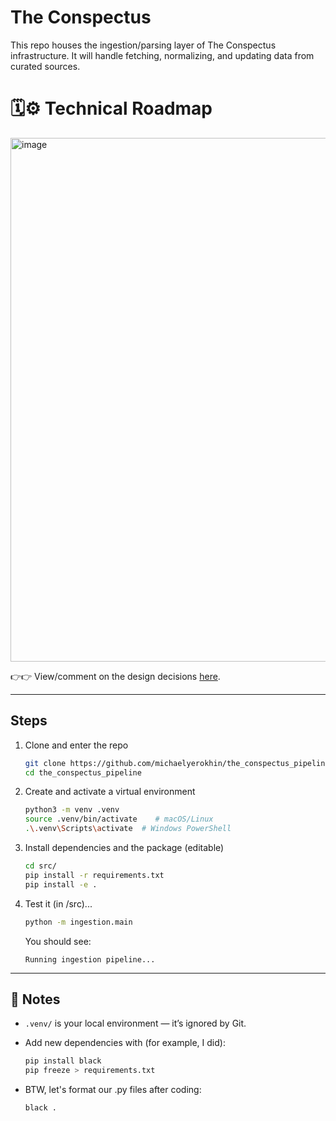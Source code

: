 # The Conspectus

This repo houses the ingestion/parsing layer of The Conspectus infrastructure. It will handle fetching, normalizing, and updating data from curated sources.

# 🗓️⚙️ Technical Roadmap
<img width="569" height="838" alt="image" src="https://github.com/user-attachments/assets/d0aa7e40-4a53-4cb9-996d-34dbfdc5c3cd" />

👉👉 View/comment on the design decisions [here](https://www.notion.so/Technical-Design-Decision-Document-28b250e4573880e7bf67dc5d701b48cf?source=copy_link).

---

## Steps

1. Clone and enter the repo
   
   ```bash
   git clone https://github.com/michaelyerokhin/the_conspectus_pipeline
   cd the_conspectus_pipeline
   ```

2. Create and activate a virtual environment

   ```bash
   python3 -m venv .venv
   source .venv/bin/activate    # macOS/Linux
   .\.venv\Scripts\activate  # Windows PowerShell
   ```

3. Install dependencies and the package (editable)

   ```bash
   cd src/
   pip install -r requirements.txt
   pip install -e .
   ```

4. Test it (in /src)...

   ```bash
   python -m ingestion.main
   ```

   You should see:

   ```
   Running ingestion pipeline...
   ```

---

## 🧰 Notes

- `.venv/` is your local environment — it’s ignored by Git.
- Add new dependencies with (for example, I did):

  ```bash
  pip install black
  pip freeze > requirements.txt
  ```

- BTW, let's format our .py files after coding:

  ```bash
  black .
  ```
